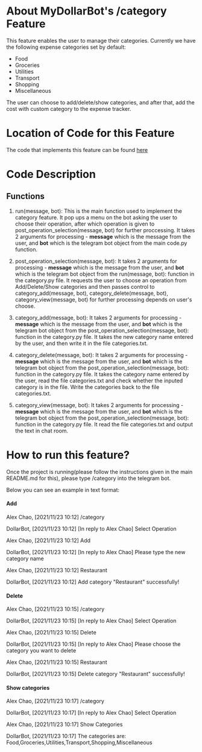# About MyDollarBot's /category Feature
This feature enables the user to manage their categories.
Currently we have the following expense categories set by default:

- Food
- Groceries
- Utilities
- Transport
- Shopping
- Miscellaneous

The user can choose to add/delete/show categories, and after that, add the cost with custom category to the expense tracker.

# Location of Code for this Feature
The code that implements this feature can be found [here](https://github.com/21Tulasi/MyDollarBot-newPhase/blob/main/code/category.py)

# Code Description
## Functions

1. run(message, bot):
This is the main function used to implement the category feature. It pop ups a menu on the bot asking the user to choose their operation, after which operation is given to post_operation_selection(message, bot) for further proccessing. It takes 2 arguments for processing - **message** which is the message from the user, and **bot** which is the telegram bot object from the main code.py function.

2. post_operation_selection(message, bot):
 It takes 2 arguments for processing - **message** which is the message from the user, and **bot** which is the telegram bot object from the run(message, bot): function in the category.py file. It requests the user to choose an operation from Add/Delete/Show categories and then passes control to category_add(message, bot), category_delete(message, bot), category_view(message, bot) for further processing depends on user's choose.

3. category_add(message, bot):
 It takes 2 arguments for processing - **message** which is the message from the user, and **bot** which is the telegram bot object from the post_operation_selection(message, bot): function in the category.py file. It takes the new category name entered by the user, and then write it in the file categories.txt.

4. category_delete(message, bot):
 It takes 2 arguments for processing - **message** which is the message from the user, and **bot** which is the telegram bot object from the post_operation_selection(message, bot): function in the category.py file. It takes the category name entered by the user, read the file categories.txt and check whether the inputed category is in the file. Write  the categories back to the file categories.txt.
 
5. category_view(message, bot):
 It takes 2 arguments for processing - **message** which is the message from the user, and **bot** which is the telegram bot object from the post_operation_selection(message, bot): function in the category.py file. It read the file categories.txt and output the text in chat room.
 
# How to run this feature?
Once the project is running(please follow the instructions given in the main README.md for this), please type /category into the telegram bot.

Below you can see an example in text format:

#### Add
Alex Chao, [2021/11/23 10:12]
/category

DollarBot, [2021/11/23 10:12]
[In reply to Alex Chao]
Select Operation

Alex Chao, [2021/11/23 10:12]
Add

DollarBot, [2021/11/23 10:12]
[In reply to Alex Chao]
Please type the new category name

Alex Chao, [2021/11/23 10:12]
Restaurant

DollarBot, [2021/11/23 10:12]
Add category "Restaurant" successfully!

#### Delete
Alex Chao, [2021/11/23 10:15]
/category

DollarBot, [2021/11/23 10:15]
[In reply to Alex Chao]
Select Operation

Alex Chao, [2021/11/23 10:15]
Delete

DollarBot, [2021/11/23 10:15]
[In reply to Alex Chao]
Please choose the category you want to delete

Alex Chao, [2021/11/23 10:15]
Restaurant

DollarBot, [2021/11/23 10:15]
Delete category "Restaurant" successfully!

#### Show categories
Alex Chao, [2021/11/23 10:17]
/category

DollarBot, [2021/11/23 10:17]
[In reply to Alex Chao]
Select Operation

Alex Chao, [2021/11/23 10:17]
Show Categories

DollarBot, [2021/11/23 10:17]
The categories are:
Food,Groceries,Utilities,Transport,Shopping,Miscellaneous
